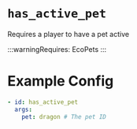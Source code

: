 # `has_active_pet`

Requires a player to have a pet active

:::warningRequires:
EcoPets
:::

# Example Config
```yaml
- id: has_active_pet
  args:
    pet: dragon # The pet ID
```
